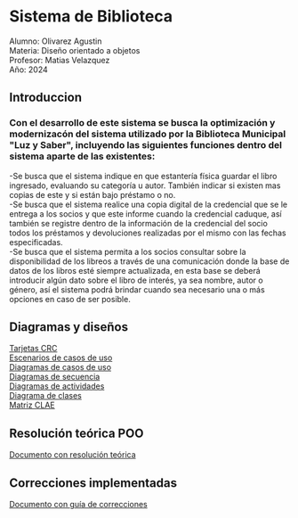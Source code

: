 # Sistema de Biblioteca

Alumno: Olivarez Agustin  
Materia: Diseño orientado a objetos  
Profesor: Matias Velazquez  
Año: 2024  

## Introduccion  
### Con el desarrollo de este sistema se busca la optimización y modernizacón del sistema utilizado por la Biblioteca Municipal "Luz y Saber", incluyendo las siguientes funciones dentro del sistema aparte de las existentes:  
-Se busca que el sistema indique en que estantería física guardar el libro ingresado, evaluando su categoría u autor. También indicar si existen mas copias de este y si están bajo préstamo o no.  
-Se busca que el sistema realice una copia digital de la credencial que se le entrega a los socios y que este informe cuando la credencial caduque, así también se registre dentro de la información de la credencial del socio todos los préstamos y devoluciones realizadas por el mismo con las fechas especificadas.  
-Se busca que el sistema permita a los socios consultar sobre la disponibilidad de los libreos a través de una comunicación donde la base de datos de los libros esté siempre actualizada, en esta base se deberá introducir algún dato sobre el libro de interés, ya sea nombre, autor o género, así el sistema podrá brindar cuando sea necesario una o más opciones en caso de ser posible.  
## Diagramas y diseños

[Tarjetas CRC](https://drive.google.com/file/d/10lfDLTF_Y0Wqx_CaVdwg2fVx2WG7u9Fn/view?usp=sharing)  
[Escenarios de casos de uso](https://docs.google.com/spreadsheets/d/1hQ354sykJecKvZOenJ3UMRpUlL3QQ58d6rW85SIv_Ko/edit?usp=sharing)  
[Diagramas de casos de uso](https://drive.google.com/file/d/1giFOxqb1FbysbhSgES0C5IPDuit5CQf2/view?usp=sharing)  
[Diagramas de secuencia](https://drive.google.com/file/d/1gKginyp8G05r9oR0ugpy74c6zRnJbH-s/view?usp=sharing)   
[Diagramas de actividades](https://drive.google.com/file/d/1T2_uD_jDcP6EYP5JYs-8mTWDAw9bl5qV/view?usp=sharing)  
[Diagrama de clases](https://drive.google.com/file/d/1PV_5vPepQl8HaPpxKoO0CDveGI2EdaQb/view?usp=sharing)  
[Matriz CLAE](https://docs.google.com/spreadsheets/d/1OVYPW0TdIvn13Xc2YaFmPDSn-ZDRJIY8fNdVveivfQI/edit?usp=sharing)  
## Resolución teórica POO
[Documento con resolución teórica](https://docs.google.com/document/d/1z7YY8GDd751J4AuDemfCxgcXk2hg_H2UP7GV3uRZo7E/edit?usp=sharing)  
## Correcciones implementadas
[Documento con guía de correcciones](https://docs.google.com/document/d/15klWv0IClNKXUP1TXU5SZWFMnW8z9TdeapeL0Vg8yHA/edit?usp=sharing)
